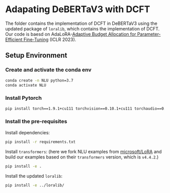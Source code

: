 # Adapating DeBERTaV3 with DCFT

The folder contains the implementation of DCFT in DeBERTaV3 using the updated package of `loralib`, which contains the implementation of DCFT.
Our code is baesd on AdaLoRA-[Adaptive Budget Allocation for Parameter-Efficient Fine-Tuning](https://arxiv.org/pdf/2303.10512.pdf) (ICLR 2023). 

## Setup Environment

### Create and activate the conda env
```bash
conda create -n NLU python=3.7
conda activate NLU 
```

### Install Pytorch
```bash
pip install torch==1.9.1+cu111 torchvision==0.10.1+cu111 torchaudio==0.9.1 -f https://download.pytorch.org/whl/torch_stable.html
```

### Install the pre-requisites
Install dependencies: 
```bash
pip install -r requirements.txt
```

Install `transformers`: (here we fork NLU examples from [microsoft/LoRA](https://github.com/microsoft/LoRA/tree/main/examples/NLU) and build our examples based on their `transformers` version, which is `v4.4.2`.)
```bash
pip install -e . 
```

Install the updated `loralib`:
```bash
pip install -e ../loralib/
```

